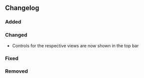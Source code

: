 ## Changelog

### Added

### Changed

- Controls for the respective views are now shown in the top bar

### Fixed

### Removed

